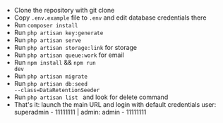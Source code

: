 - Clone the repository with git clone
- Copy <code>.env.example</code> file to <code>.env</code> and edit database credentials there
- Run <code>composer install</code>
- Run <code>php artisan key:generate</code>
- Run <code>php artisan serve</code>
- Run <code>php artisan storage:link</code> for storage
- Run <code>php artisan queue:work</code> for email
- Run <code>npm install</code> && <code>npm run dev</code>
- Run <code>php artisan migrate</code>
- Run <code>php artisan db:seed --class=DataRetentionSeeder</code>
- Run <code>php artisan list  </code> and look for delete command
- That's it: launch the main URL and login with default credentials user: superadmin - 11111111 | 
admin: admin - 11111111  
